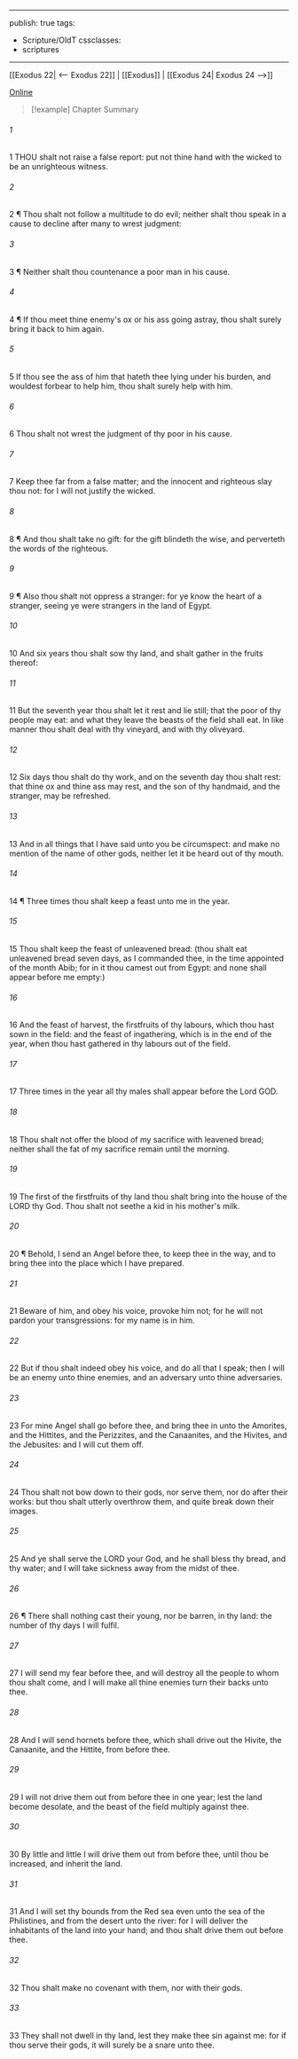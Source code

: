 

---
publish: true
tags:
  - Scripture/OldT
cssclasses:
  - scriptures
---
[[Exodus 22| <-- Exodus 22]] | [[Exodus]] | [[Exodus 24| Exodus 24 -->]]

[Online](https://churchofjesuschrist.org/study/scriptures/ot/ex/23?lang=eng)

>[!example] Chapter Summary
>
###### 1
1 THOU shalt not raise a false report: put not thine hand with the wicked to be an unrighteous witness.
###### 2
2 ¶ Thou shalt not follow a multitude to do evil; neither shalt thou speak in a cause to decline after many to wrest judgment:
###### 3
3 ¶ Neither shalt thou countenance a poor man in his cause.
###### 4
4 ¶ If thou meet thine enemy's ox or his ass going astray, thou shalt surely bring it back to him again.
###### 5
5 If thou see the ass of him that hateth thee lying under his burden, and wouldest forbear to help him, thou shalt surely help with him.
###### 6
6 Thou shalt not wrest the judgment of thy poor in his cause.
###### 7
7 Keep thee far from a false matter; and the innocent and righteous slay thou not: for I will not justify the wicked.
###### 8
8 ¶ And thou shalt take no gift: for the gift blindeth the wise, and perverteth the words of the righteous.
###### 9
9 ¶ Also thou shalt not oppress a stranger: for ye know the heart of a stranger, seeing ye were strangers in the land of Egypt.
###### 10
10 And six years thou shalt sow thy land, and shalt gather in the fruits thereof:
###### 11
11 But the seventh year thou shalt let it rest and lie still; that the poor of thy people may eat: and what they leave the beasts of the field shall eat.  In like manner thou shalt deal with thy vineyard, and with thy oliveyard.
###### 12
12 Six days thou shalt do thy work, and on the seventh day thou shalt rest: that thine ox and thine ass may rest, and the son of thy handmaid, and the stranger, may be refreshed.
###### 13
13 And in all things that I have said unto you be circumspect: and make no mention of the name of other gods, neither let it be heard out of thy mouth.
###### 14
14 ¶ Three times thou shalt keep a feast unto me in the year.
###### 15
15 Thou shalt keep the feast of unleavened bread: (thou shalt eat unleavened bread seven days, as I commanded thee, in the time appointed of the month Abib; for in it thou camest out from Egypt: and none shall appear before me empty:)
###### 16
16 And the feast of harvest, the firstfruits of thy labours, which thou hast sown in the field: and the feast of ingathering, which is in the end of the year, when thou hast gathered in thy labours out of the field.
###### 17
17 Three times in the year all thy males shall appear before the Lord GOD.
###### 18
18 Thou shalt not offer the blood of my sacrifice with leavened bread; neither shall the fat of my sacrifice remain until the morning.
###### 19
19 The first of the firstfruits of thy land thou shalt bring into the house of the LORD thy God.  Thou shalt not seethe a kid in his mother's milk.
###### 20
20 ¶ Behold, I send an Angel before thee, to keep thee in the way, and to bring thee into the place which I have prepared.
###### 21
21 Beware of him, and obey his voice, provoke him not; for he will not pardon your transgressions: for my name is in him.
###### 22
22 But if thou shalt indeed obey his voice, and do all that I speak; then I will be an enemy unto thine enemies, and an adversary unto thine adversaries.
###### 23
23 For mine Angel shall go before thee, and bring thee in unto the Amorites, and the Hittites, and the Perizzites, and the Canaanites, and the Hivites, and the Jebusites: and I will cut them off.
###### 24
24 Thou shalt not bow down to their gods, nor serve them, nor do after their works: but thou shalt utterly overthrow them, and quite break down their images.
###### 25
25 And ye shall serve the LORD your God, and he shall bless thy bread, and thy water; and I will take sickness away from the midst of thee.
###### 26
26 ¶ There shall nothing cast their young, nor be barren, in thy land: the number of thy days I will fulfil.
###### 27
27 I will send my fear before thee, and will destroy all the people to whom thou shalt come, and I will make all thine enemies turn their backs unto thee.
###### 28
28 And I will send hornets before thee, which shall drive out the Hivite, the Canaanite, and the Hittite, from before thee.
###### 29
29 I will not drive them out from before thee in one year; lest the land become desolate, and the beast of the field multiply against thee.
###### 30
30 By little and little I will drive them out from before thee, until thou be increased, and inherit the land.
###### 31
31 And I will set thy bounds from the Red sea even unto the sea of the Philistines, and from the desert unto the river: for I will deliver the inhabitants of the land into your hand; and thou shalt drive them out before thee.
###### 32
32 Thou shalt make no covenant with them, nor with their gods.
###### 33
33 They shall not dwell in thy land, lest they make thee sin against me: for if thou serve their gods, it will surely be a snare unto thee.



